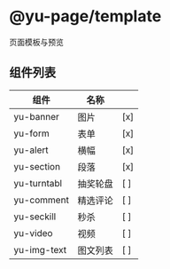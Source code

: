 # @yu-page/template

页面模板与预览

## 组件列表

| 组件        | 名称     |     |
| ----------- | -------- | --- |
| yu-banner   | 图片     | [x] |
| yu-form     | 表单     | [x] |
| yu-alert    | 横幅     | [x] |
| yu-section  | 段落     | [x] |
| yu-turntabl | 抽奖轮盘 | [ ] |
| yu-comment  | 精选评论 | [ ] |
| yu-seckill  | 秒杀     | [ ] |
| yu-video    | 视频     | [ ] |
| yu-img-text | 图文列表 | [ ] |

